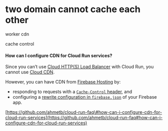 # two domain cannot cache each other

worker cdn 

cache control



#### How can I configure CDN for Cloud Run services?

Since you can’t use [Cloud HTTP\(S\) Load Balancer](https://cloud.google.com/load-balancing/docs/https/) with Cloud Run, you cannot use [Cloud CDN](https://cloud.google.com/cdn/).

However, you can have CDN from [Firebase Hosting](https://firebase.google.com/docs/hosting/) by:

* responding to requests with a [`Cache-Control` header](https://firebase.google.com/docs/hosting/manage-cache#set_cache-control), and
* configuring a [rewrite configuration in `firebase.json`](https://firebase.google.com/docs/hosting/cloud-run#direct_requests_to_container) of your Firebase app.

[https://github.com/ahmetb/cloud-run-faq\#how-can-i-configure-cdn-for-cloud-run-services](https://github.com/ahmetb/cloud-run-faq#how-can-i-configure-cdn-for-cloud-run-services)



